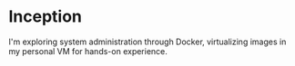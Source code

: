 # Inception
I'm exploring system administration through Docker, virtualizing images in my personal VM for hands-on experience.
